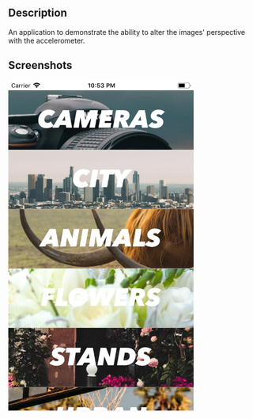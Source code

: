 ## Description
An application to demonstrate the ability to alter the images' perspective with the accelerometer.

## Screenshots 

<kbd><img src="https://github.com/codyph/app-Listy/blob/master/images/Screen1.png" width="375" height="667"></kbd>
